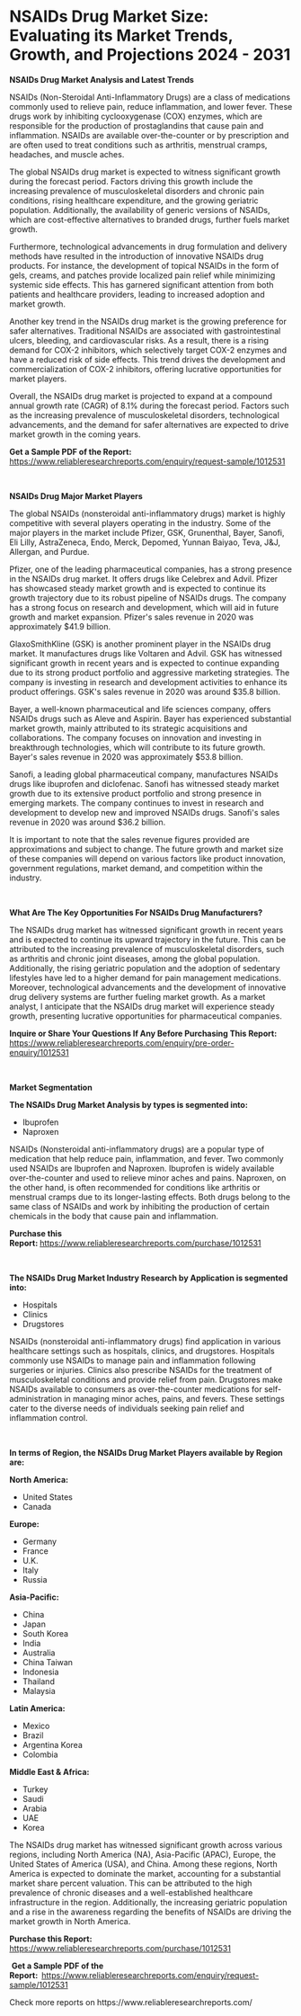 <p><h1>NSAIDs Drug Market Size: Evaluating its Market Trends, Growth, and Projections 2024 - 2031</h1></p><p><strong>NSAIDs Drug Market Analysis and Latest Trends</strong></p>
<p><p>NSAIDs (Non-Steroidal Anti-Inflammatory Drugs) are a class of medications commonly used to relieve pain, reduce inflammation, and lower fever. These drugs work by inhibiting cyclooxygenase (COX) enzymes, which are responsible for the production of prostaglandins that cause pain and inflammation. NSAIDs are available over-the-counter or by prescription and are often used to treat conditions such as arthritis, menstrual cramps, headaches, and muscle aches.</p><p>The global NSAIDs drug market is expected to witness significant growth during the forecast period. Factors driving this growth include the increasing prevalence of musculoskeletal disorders and chronic pain conditions, rising healthcare expenditure, and the growing geriatric population. Additionally, the availability of generic versions of NSAIDs, which are cost-effective alternatives to branded drugs, further fuels market growth.</p><p>Furthermore, technological advancements in drug formulation and delivery methods have resulted in the introduction of innovative NSAIDs drug products. For instance, the development of topical NSAIDs in the form of gels, creams, and patches provide localized pain relief while minimizing systemic side effects. This has garnered significant attention from both patients and healthcare providers, leading to increased adoption and market growth.</p><p>Another key trend in the NSAIDs drug market is the growing preference for safer alternatives. Traditional NSAIDs are associated with gastrointestinal ulcers, bleeding, and cardiovascular risks. As a result, there is a rising demand for COX-2 inhibitors, which selectively target COX-2 enzymes and have a reduced risk of side effects. This trend drives the development and commercialization of COX-2 inhibitors, offering lucrative opportunities for market players.</p><p>Overall, the NSAIDs drug market is projected to expand at a compound annual growth rate (CAGR) of 8.1% during the forecast period. Factors such as the increasing prevalence of musculoskeletal disorders, technological advancements, and the demand for safer alternatives are expected to drive market growth in the coming years.</p></p>
<p><strong>Get a Sample PDF of the Report:&nbsp;</strong> <a href="https://www.reliableresearchreports.com/enquiry/request-sample/1012531">https://www.reliableresearchreports.com/enquiry/request-sample/1012531</a></p>
<p>&nbsp;</p>
<p><strong>NSAIDs Drug Major Market Players</strong></p>
<p><p>The global NSAIDs (nonsteroidal anti-inflammatory drugs) market is highly competitive with several players operating in the industry. Some of the major players in the market include Pfizer, GSK, Grunenthal, Bayer, Sanofi, Eli Lilly, AstraZeneca, Endo, Merck, Depomed, Yunnan Baiyao, Teva, J&J, Allergan, and Purdue.</p><p>Pfizer, one of the leading pharmaceutical companies, has a strong presence in the NSAIDs drug market. It offers drugs like Celebrex and Advil. Pfizer has showcased steady market growth and is expected to continue its growth trajectory due to its robust pipeline of NSAIDs drugs. The company has a strong focus on research and development, which will aid in future growth and market expansion. Pfizer's sales revenue in 2020 was approximately $41.9 billion.</p><p>GlaxoSmithKline (GSK) is another prominent player in the NSAIDs drug market. It manufactures drugs like Voltaren and Advil. GSK has witnessed significant growth in recent years and is expected to continue expanding due to its strong product portfolio and aggressive marketing strategies. The company is investing in research and development activities to enhance its product offerings. GSK's sales revenue in 2020 was around $35.8 billion.</p><p>Bayer, a well-known pharmaceutical and life sciences company, offers NSAIDs drugs such as Aleve and Aspirin. Bayer has experienced substantial market growth, mainly attributed to its strategic acquisitions and collaborations. The company focuses on innovation and investing in breakthrough technologies, which will contribute to its future growth. Bayer's sales revenue in 2020 was approximately $53.8 billion.</p><p>Sanofi, a leading global pharmaceutical company, manufactures NSAIDs drugs like ibuprofen and diclofenac. Sanofi has witnessed steady market growth due to its extensive product portfolio and strong presence in emerging markets. The company continues to invest in research and development to develop new and improved NSAIDs drugs. Sanofi's sales revenue in 2020 was around $36.2 billion.</p><p>It is important to note that the sales revenue figures provided are approximations and subject to change. The future growth and market size of these companies will depend on various factors like product innovation, government regulations, market demand, and competition within the industry.</p></p>
<p>&nbsp;</p>
<p><strong>What Are The Key Opportunities For NSAIDs Drug Manufacturers?</strong></p>
<p><p>The NSAIDs drug market has witnessed significant growth in recent years and is expected to continue its upward trajectory in the future. This can be attributed to the increasing prevalence of musculoskeletal disorders, such as arthritis and chronic joint diseases, among the global population. Additionally, the rising geriatric population and the adoption of sedentary lifestyles have led to a higher demand for pain management medications. Moreover, technological advancements and the development of innovative drug delivery systems are further fueling market growth. As a market analyst, I anticipate that the NSAIDs drug market will experience steady growth, presenting lucrative opportunities for pharmaceutical companies.</p></p>
<p><strong>Inquire or Share Your Questions If Any Before Purchasing This Report:</strong> <a href="https://www.reliableresearchreports.com/enquiry/pre-order-enquiry/1012531">https://www.reliableresearchreports.com/enquiry/pre-order-enquiry/1012531</a></p>
<p>&nbsp;</p>
<p><strong>Market Segmentation</strong></p>
<p><strong>The NSAIDs Drug Market Analysis by types is segmented into:</strong></p>
<p><ul><li>Ibuprofen</li><li>Naproxen</li></ul></p>
<p><p>NSAIDs (Nonsteroidal anti-inflammatory drugs) are a popular type of medication that help reduce pain, inflammation, and fever. Two commonly used NSAIDs are Ibuprofen and Naproxen. Ibuprofen is widely available over-the-counter and used to relieve minor aches and pains. Naproxen, on the other hand, is often recommended for conditions like arthritis or menstrual cramps due to its longer-lasting effects. Both drugs belong to the same class of NSAIDs and work by inhibiting the production of certain chemicals in the body that cause pain and inflammation.</p></p>
<p><strong>Purchase this Report:&nbsp;</strong><a href="https://www.reliableresearchreports.com/purchase/1012531">https://www.reliableresearchreports.com/purchase/1012531</a></p>
<p>&nbsp;</p>
<p><strong>The NSAIDs Drug Market Industry Research by Application is segmented into:</strong></p>
<p><ul><li>Hospitals</li><li>Clinics</li><li>Drugstores</li></ul></p>
<p><p>NSAIDs (nonsteroidal anti-inflammatory drugs) find application in various healthcare settings such as hospitals, clinics, and drugstores. Hospitals commonly use NSAIDs to manage pain and inflammation following surgeries or injuries. Clinics also prescribe NSAIDs for the treatment of musculoskeletal conditions and provide relief from pain. Drugstores make NSAIDs available to consumers as over-the-counter medications for self-administration in managing minor aches, pains, and fevers. These settings cater to the diverse needs of individuals seeking pain relief and inflammation control.</p></p>
<p>&nbsp;</p>
<p><strong>In terms of Region, the NSAIDs Drug Market Players available by Region are:</strong></p>
<p>
    <p> <strong> North America: </strong>
        <ul>
            <li>United States</li>
            <li>Canada</li>
        </ul>
        </p> 
    <p> <strong> Europe: </strong>
        <ul>
            <li>Germany</li>
            <li>France</li>
            <li>U.K.</li>
            <li>Italy</li>
            <li>Russia</li>
        </ul>
        </p> 
    <p> <strong> Asia-Pacific: </strong>
        <ul>
            <li>China</li>
            <li>Japan</li>
            <li>South Korea</li>
            <li>India</li>
            <li>Australia</li>
            <li>China Taiwan</li>
            <li>Indonesia</li>
            <li>Thailand</li>
            <li>Malaysia</li>
        </ul>
        </p> 
    <p> <strong> Latin America: </strong>
        <ul>
            <li>Mexico</li>
            <li>Brazil</li>
            <li>Argentina Korea</li>
            <li>Colombia</li>
        </ul>
        </p> 
    <p> <strong> Middle East & Africa: </strong>
        <ul>
            <li>Turkey</li>
            <li>Saudi</li>
            <li>Arabia</li>
            <li>UAE</li>
            <li>Korea</li>
        </ul>
    </p>
    </p>
<p><p>The NSAIDs drug market has witnessed significant growth across various regions, including North America (NA), Asia-Pacific (APAC), Europe, the United States of America (USA), and China. Among these regions, North America is expected to dominate the market, accounting for a substantial market share percent valuation. This can be attributed to the high prevalence of chronic diseases and a well-established healthcare infrastructure in the region. Additionally, the increasing geriatric population and a rise in the awareness regarding the benefits of NSAIDs are driving the market growth in North America.</p></p>
<p><strong>Purchase this Report: </strong><a href="https://www.reliableresearchreports.com/purchase/1012531">https://www.reliableresearchreports.com/purchase/1012531</a></p>
<p>&nbsp;<strong>Get a Sample PDF of the Report:&nbsp;&nbsp;</strong><a href="https://www.reliableresearchreports.com/enquiry/request-sample/1012531">https://www.reliableresearchreports.com/enquiry/request-sample/1012531</a></p>
<p><strong></strong></p>
<p>Check more reports on https://www.reliableresearchreports.com/</p>